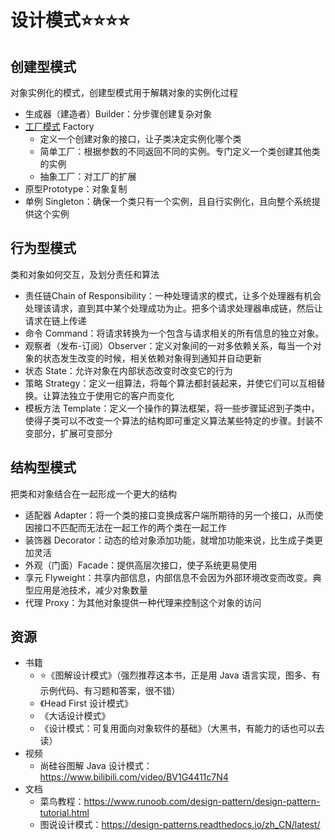 # 设计模式⭐⭐⭐⭐

## 创建型模式

对象实例化的模式，创建型模式用于解耦对象的实例化过程

- 生成器（建造者）Builder：分步骤创建复杂对象
- [工厂模式](factory.md) Factory
  - 定义一个创建对象的接口，让子类决定实例化哪个类
  - 简单工厂：根据参数的不同返回不同的实例。专门定义一个类创建其他类的实例
  - 抽象工厂：对工厂的扩展
- 原型Prototype：对象复制
- 单例 Singleton：确保一个类只有一个实例，且自行实例化，且向整个系统提供这个实例

## 行为型模式

类和对象如何交互，及划分责任和算法

- 责任链Chain of Responsibility：一种处理请求的模式，让多个处理器有机会处理该请求，直到其中某个处理成功为止。把多个请求处理器串成链，然后让请求在链上传递
- 命令 Command：将请求转换为一个包含与请求相关的所有信息的独立对象。
- 观察者（发布-订阅）Observer：定义对象间的一对多依赖关系，每当一个对象的状态发生改变的时候，相关依赖对象得到通知并自动更新
- 状态 State：允许对象在内部状态改变时改变它的行为
- 策略 Strategy：定义一组算法，将每个算法都封装起来，并使它们可以互相替换。让算法独立于使用它的客户而变化
- 模板方法 Template：定义一个操作的算法框架，将一些步骤延迟到子类中，使得子类可以不改变一个算法的结构即可重定义算法某些特定的步骤。封装不变部分，扩展可变部分

## 结构型模式

把类和对象结合在一起形成一个更大的结构

- 适配器 Adapter：将一个类的接口变换成客户端所期待的另一个接口，从而使因接口不匹配而无法在一起工作的两个类在一起工作
- 装饰器 Decorator：动态的给对象添加功能，就增加功能来说，比生成子类更加灵活
- 外观（门面）Facade：提供高层次接口，使子系统更易使用
- 享元 Flyweight：共享内部信息，内部信息不会因为外部环境改变而改变。典型应用是池技术，减少对象数量
- 代理 Proxy：为其他对象提供一种代理来控制这个对象的访问

## 资源

- 书籍
    - ⭐《图解设计模式》（强烈推荐这本书，正是用 Java 语言实现，图多、有示例代码、有习题和答案，很不错）
    - 《Head First 设计模式》
    - 《大话设计模式》
    - 《设计模式：可复用面向对象软件的基础》（大黑书，有能力的话也可以去读）
- 视频
    - 尚硅谷图解 Java 设计模式：https://www.bilibili.com/video/BV1G4411c7N4
- 文档
    - 菜鸟教程：https://www.runoob.com/design-pattern/design-pattern-tutorial.html
    - 图说设计模式：https://design-patterns.readthedocs.io/zh_CN/latest/